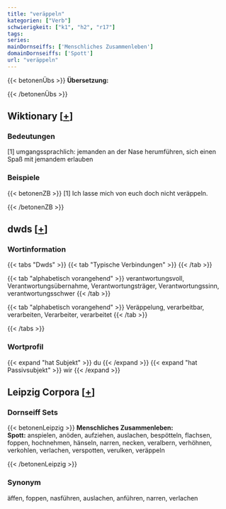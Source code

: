 ```yaml
---
title: "veräppeln"
kategorien: ["Verb"]
schwierigkeit: ["k1", "h2", "r17"]
tags:
series:
mainDornseiffs: ['Menschliches Zusammenleben']
domainDornseiffs: ['Spott']
url: "veräppeln"
---
```


{{< betonenÜbs >}}
**Übersetzung:**  
  
{{< /betonenÜbs >}}

## Wiktionary [[+](https://de.wiktionary.org/wiki/veräppeln)]

### Bedeutungen
[1] umgangssprachlich: jemanden an der Nase herumführen, sich einen Spaß mit jemandem erlauben  

### Beispiele
{{< betonenZB >}}
[1] Ich lasse mich von euch doch nicht veräppeln.  

{{< /betonenZB >}}


## dwds [[+](https://www.dwds.de/wb/veräppeln)]

### Wortinformation
{{< tabs "Dwds" >}}
{{< tab "Typische Verbindungen" >}}
{{< /tab >}}

{{< tab "alphabetisch vorangehend" >}}
verantwortungsvoll, Verantwortungsübernahme, Verantwortungsträger, Verantwortungssinn, verantwortungsschwer
{{< /tab >}}

{{< tab "alphabetisch vorangehend" >}}
Veräppelung, verarbeitbar, verarbeiten, Verarbeiter, verarbeitet
{{< /tab >}}

{{< /tabs >}}

### Wortprofil
{{< expand "hat Subjekt" >}} du {{< /expand >}}
{{< expand "hat Passivsubjekt" >}} wir {{< /expand >}}

## Leipzig Corpora [[+](https://corpora.uni-leipzig.de/en/res?word=veräppeln&corpusId=deu_newscrawl-public_2018)]

### Dornseiff Sets
{{< betonenLeipzig >}}
**Menschliches Zusammenleben:**  
**Spott:** anspielen, anöden, aufziehen, auslachen, bespötteln, flachsen, foppen, hochnehmen, hänseln, narren, necken, veralbern, verhöhnen, verkohlen, verlachen, verspotten, verulken, veräppeln  

{{< /betonenLeipzig >}}

### Synonym
äffen, foppen, nasführen, auslachen, anführen, narren, verlachen

